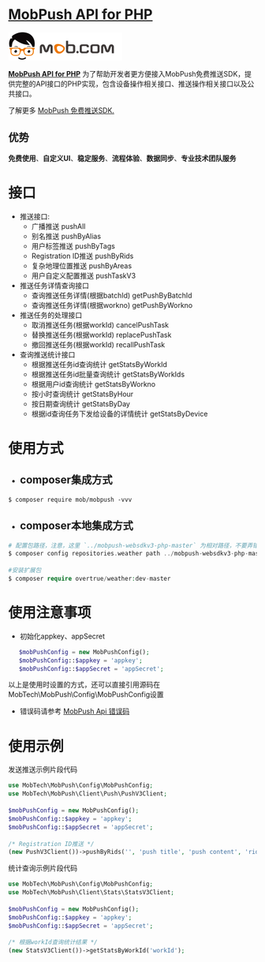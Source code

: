 # [MobPush API for PHP](https://www.mob.com/wiki/detailed/?wiki=MobPushRestAPIfenlei1333&id=136)

![image](https://github.com/MOBX/MOB-SMS-WEBAPI/blob/master/doc/images/logo.png)

**[MobPush API for PHP](https://www.mob.com/wiki/detailed/?wiki=MobPushRestAPIfenlei1333&id=136)** 
为了帮助开发者更方便接入MobPush免费推送SDK，提供完整的API接口的PHP实现，包含设备操作相关接口、推送操作相关接口以及公共接口。

了解更多 [MobPush 免费推送SDK.](https://www.mob.com/mobService/mobpush)


## 优势

**免费使用**、**自定义UI**、**稳定服务**、**流程体验**、**数据同步**、**专业技术团队服务**

# 接口
* 推送接口:
	* 广播推送 pushAll
    * 别名推送 pushByAlias
    * 用户标签推送 pushByTags
    * Registration ID推送 pushByRids
    * 复杂地理位置推送 pushByAreas
    * 用户自定义配置推送 pushTaskV3         
* 推送任务详情查询接口
	* 查询推送任务详情(根据batchId) getPushByBatchId
	* 查询推送任务详情(根据workno) getPushByWorkno
* 推送任务的处理接口
    * 取消推送任务(根据workId) cancelPushTask
    * 替换推送任务(根据workId) replacePushTask
    * 撤回推送任务(根据workId) recallPushTask
* 查询推送统计接口
    * 根据推送任务id查询统计 getStatsByWorkId
    * 根据推送任务id批量查询统计 getStatsByWorkIds
    * 根据用户id查询统计 getStatsByWorkno
    * 按小时查询统计 getStatsByHour
    * 按日期查询统计 getStatsByDay
    * 根据id查询任务下发给设备的详情统计 getStatsByDevice
       

# 使用方式

* ## composer集成方式

```shell
$ composer require mob/mobpush -vvv
```

* ## composer本地集成方式

```php
# 配置包路径，注意，这里 `../mobpush-websdkv3-php-master` 为相对路径，不要弄错了
$ composer config repositories.weather path ../mobpush-websdkv3-php-master    

#安装扩展包
$ composer require overtrue/weather:dev-master
```
 
# 使用注意事项
* 初始化appkey、appSecret

```php
   $mobPushConfig = new MobPushConfig();
   $mobPushConfig::$appkey = 'appkey';
   $mobPushConfig::$appSecret = 'appSecret';
```
以上是使用时设置的方式，还可以直接引用源码在MobTech\MobPush\Config\MobPushConfig设置

* 错误码请参考 
  [MobPush Api 错误码](http://wiki.mob.com/mobpush-rest-api-接口文档/#map-6)

# 使用示例 

发送推送示例片段代码

```php
use MobTech\MobPush\Config\MobPushConfig;
use MobTech\MobPush\Client\Push\PushV3Client;

$mobPushConfig = new MobPushConfig();
$mobPushConfig::$appkey = 'appkey';
$mobPushConfig::$appSecret = 'appSecret';

/* Registration ID推送 */
(new PushV3Client())->pushByRids('', 'push title', 'push content', 'rids');
```

统计查询示例片段代码

```php
use MobTech\MobPush\Config\MobPushConfig;
use MobTech\MobPush\Client\Stats\StatsV3Client;

$mobPushConfig = new MobPushConfig();
$mobPushConfig::$appkey = 'appkey';
$mobPushConfig::$appSecret = 'appSecret';

/* 根据workId查询统计结果 */ 
(new StatsV3Client())->getStatsByWorkId('workId');
```
